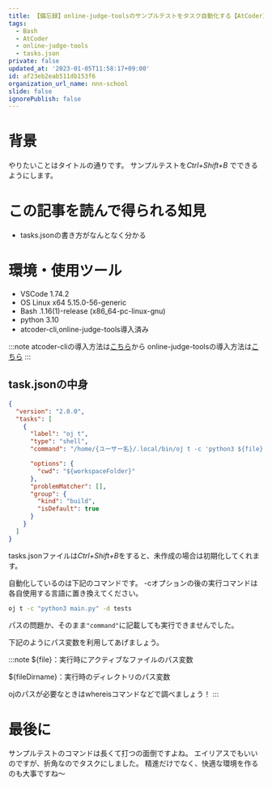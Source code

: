 ```yaml
---
title: 【備忘録】online-judge-toolsのサンプルテストをタスク自動化する【AtCoder】
tags:
  - Bash
  - AtCoder
  - online-judge-tools
  - tasks.json
private: false
updated_at: '2023-01-05T11:58:17+09:00'
id: af23eb2eab511db153f6
organization_url_name: nnn-school
slide: false
ignorePublish: false
---
```

# 背景

やりたいことはタイトルの通りです。
サンプルテストを*Ctrl+Shift+B* でできるようにします。

# この記事を読んで得られる知見

+ tasks.jsonの書き方がなんとなく分かる

# 環境・使用ツール

+ VSCode 1.74.2
+ OS Linux x64 5.15.0-56-generic
+ Bash .1.16(1)-release (x86_64-pc-linux-gnu)
+ python 3.10
+ atcoder-cli,online-judge-tools導入済み

:::note
atcoder-cliの導入方法は[こちら](http://tatamo.81.la/blog/2018/12/07/atcoder-cli/)から
online-judge-toolsの導入方法は[こちら](https://github.com/online-judge-tools/oj/blob/master/docs/getting-started.ja.md)
:::

## task.jsonの中身
```json
{
  "version": "2.0.0",
  "tasks": [
    {
      "label": "oj t",
      "type": "shell",
      "command": "/home/{ユーザー名}/.local/bin/oj t -c 'python3 ${file}' -d ${fileDirname}/tests",

      "options": {
        "cwd": "${workspaceFolder}"
      },
      "problemMatcher": [],
      "group": {
        "kind": "build",
        "isDefault": true
      }
    }
  ]
}
```

tasks.jsonファイルは*Ctrl+Shift+B*をすると、未作成の場合は初期化してくれます。

自動化しているのは下記のコマンドです。
-cオプションの後の実行コマンドは各自使用する言語に置き換えてください。
```bash
oj t -c "python3 main.py" -d tests
```
パスの問題か、そのまま`"command"`に記載しても実行できませんでした。

下記のようにパス変数を利用してあげましょう。

:::note
${file}：実行時にアクティブなファイルのパス変数

${fileDirname}：実行時のディレクトリのパス変数

ojのパスが必要なときはwhereisコマンドなどで調べましょう！
:::

# 最後に
サンプルテストのコマンドは長くて打つの面倒ですよね。
エイリアスでもいいのですが、折角なのでタスクにしました。
精進だけでなく、快適な環境を作るのも大事ですね〜

